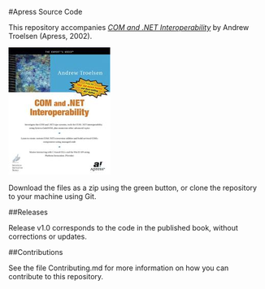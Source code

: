 #Apress Source Code

This repository accompanies [*COM and .NET Interoperability*](http://www.apress.com/9781590590119) by Andrew Troelsen (Apress, 2002).

![Cover image](9781590590119.jpg)

Download the files as a zip using the green button, or clone the repository to your machine using Git.

##Releases

Release v1.0 corresponds to the code in the published book, without corrections or updates.

##Contributions

See the file Contributing.md for more information on how you can contribute to this repository.
